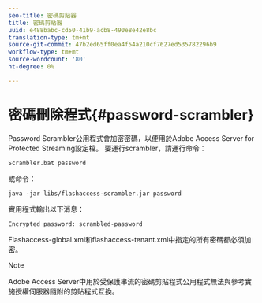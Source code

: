 ```yaml
---
seo-title: 密碼剪貼器
title: 密碼剪貼器
uuid: e488babc-cd50-41b9-acb8-490e8e42e8bc
translation-type: tm+mt
source-git-commit: 47b2ed65ff0ea4f54a210cf7627ed535782296b9
workflow-type: tm+mt
source-wordcount: '80'
ht-degree: 0%

---
```



# 密碼刪除程式{#password-scrambler}

Password Scrambler公用程式會加密密碼，以便用於Adobe Access Server for Protected Streaming設定檔。 要運行scrambler，請運行命令：

```
Scrambler.bat password 
```

或命令：

```
java -jar libs/flashaccess-scrambler.jar password  
```

實用程式輸出以下消息：

```
Encrypted password: scrambled-password 
```

Flashaccess-global.xml和flashaccess-tenant.xml中指定的所有密碼都必須加密。

>[!NOTE]
>
>Adobe Access Server中用於受保護串流的密碼剪貼程式公用程式無法與參考實施授權伺服器隨附的剪貼程式互換。

